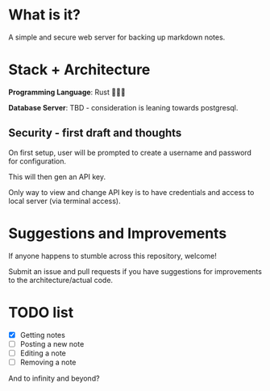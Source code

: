# What is it?
A simple and secure web server for backing up markdown notes. 


# Stack + Architecture

**Programming Language**: Rust 🦀🦀🦀

**Database Server**: TBD - consideration is leaning towards postgresql.

## Security - first draft and thoughts
On first setup, user will be prompted to create a username and password for configuration.

This will then gen an API key. 

Only way to view and change API key is to have credentials and access to local server (via terminal access).

# Suggestions and Improvements
If anyone happens to stumble across this repository, welcome! 

Submit an issue and pull requests if you have suggestions for improvements to the architecture/actual code. 

# TODO list

- [x] Getting notes
- [ ] Posting a new note
- [ ] Editing a note
- [ ] Removing a note

And to infinity and beyond?

